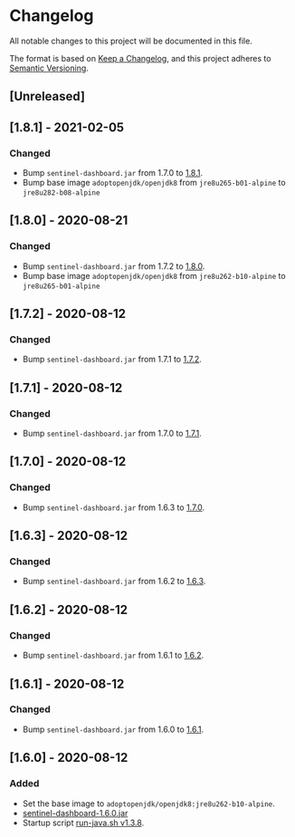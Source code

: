 # Changelog
All notable changes to this project will be documented in this file.

The format is based on [Keep a Changelog](https://keepachangelog.com/en/1.0.0/),
and this project adheres to [Semantic Versioning](https://semver.org/spec/v2.0.0.html).

## [Unreleased]

## [1.8.1] - 2021-02-05
### Changed
- Bump `sentinel-dashboard.jar` from 1.7.0 to [1.8.1](https://github.com/alibaba/Sentinel/releases/download/v1.8.1/sentinel-dashboard-1.8.1.jar).
- Bump base image `adoptopenjdk/openjdk8` from `jre8u265-b01-alpine` to `jre8u282-b08-alpine`
## [1.8.0] - 2020-08-21
### Changed
- Bump `sentinel-dashboard.jar` from 1.7.2 to [1.8.0](https://github.com/alibaba/Sentinel/releases/download/v1.8.0/sentinel-dashboard-1.8.0.jar).
- Bump base image `adoptopenjdk/openjdk8` from `jre8u262-b10-alpine` to `jre8u265-b01-alpine`

## [1.7.2] - 2020-08-12
### Changed
- Bump `sentinel-dashboard.jar` from 1.7.1 to [1.7.2](https://github.com/alibaba/Sentinel/releases/download/1.7.2/sentinel-dashboard-1.7.2.jar).

## [1.7.1] - 2020-08-12
### Changed
- Bump `sentinel-dashboard.jar` from 1.7.0 to [1.7.1](https://github.com/alibaba/Sentinel/releases/download/1.7.1/sentinel-dashboard-1.7.1.jar).

## [1.7.0] - 2020-08-12
### Changed
- Bump `sentinel-dashboard.jar` from 1.6.3 to [1.7.0](https://github.com/alibaba/Sentinel/releases/download/1.7.0/sentinel-dashboard-1.7.0.jar).

## [1.6.3] - 2020-08-12
### Changed
- Bump `sentinel-dashboard.jar` from 1.6.2 to [1.6.3](https://github.com/alibaba/Sentinel/releases/download/1.6.3/sentinel-dashboard-1.6.3.jar).

## [1.6.2] - 2020-08-12
### Changed
- Bump `sentinel-dashboard.jar` from 1.6.1 to [1.6.2](https://github.com/alibaba/Sentinel/releases/download/1.6.2/sentinel-dashboard-1.6.2.jar).

## [1.6.1] - 2020-08-12
### Changed
- Bump `sentinel-dashboard.jar` from 1.6.0 to [1.6.1](https://github.com/alibaba/Sentinel/releases/download/1.6.1/sentinel-dashboard-1.6.1.jar).

## [1.6.0] - 2020-08-12
### Added
- Set the base image to `adoptopenjdk/openjdk8:jre8u262-b10-alpine`.
- [sentinel-dashboard-1.6.0.jar](https://github.com/alibaba/Sentinel/releases/download/1.6.0/sentinel-dashboard-1.6.0.jar)
- Startup script [run-java.sh v1.3.8](https://github.com/fabric8io-images/run-java-sh/blob/v1.3.8/fish-pepper/run-java-sh/fp-files/run-java.sh).
